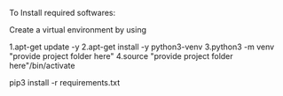 To Install required softwares:

Create a virtual environment by using

1.apt-get update -y
2.apt-get install -y python3-venv
3.python3 -m venv "provide project folder here"
4.source "provide project folder here"/bin/activate


pip3 install -r requirements.txt